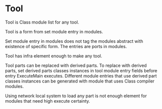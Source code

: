 # Tool

Tool is Class module list for any tool.

Tool is a form from set module entry in modules.

Set module entry in modules does not tag the modules abstract with existence of specific form.
The entries are ports in modules.

Tool has infra element enough to make any tool.

Tool parts can be replaced with derived parts.
To replace with derived parts, set derived parts classes instances in tool module entry fields before entry ExecuteMain executes.
Different module entries that use derived part classes instances can be generated with module that uses Class compiler modules.

Using network local system to load any part is not enough element for modules that need high execute certainty.